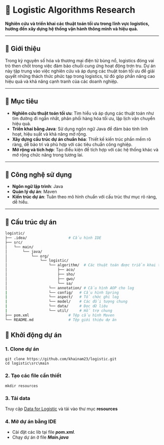 # 🚚 Logistic Algorithms Research

**Nghiên cứu và triển khai các thuật toán tối ưu trong lĩnh vực logistics, hướng đến xây dựng hệ thống vận hành thông minh và hiệu quả.**

---

## 📌 Giới thiệu

Trong kỷ nguyên số hóa và thương mại điện tử bùng nổ, logistics đóng vai trò then chốt trong việc đảm bảo chuỗi cung ứng hoạt động trơn tru. Dự án này tập trung vào việc nghiên cứu và áp dụng các thuật toán tối ưu để giải quyết những thách thức phức tạp trong logistics, từ đó góp phần nâng cao hiệu quả và khả năng cạnh tranh của các doanh nghiệp.

---

## 🎯 Mục tiêu

- **Nghiên cứu thuật toán tối ưu**: Tìm hiểu và áp dụng các thuật toán như tìm đường đi ngắn nhất, phân phối hàng hóa tối ưu, lập lịch vận chuyển hiệu quả.
- **Triển khai bằng Java**: Sử dụng ngôn ngữ Java để đảm bảo tính linh hoạt, hiệu suất và khả năng mở rộng.
- **Xây dựng cấu trúc dự án chuẩn hóa**: Thiết kế kiến trúc phần mềm rõ ràng, dễ bảo trì và phù hợp với các tiêu chuẩn công nghiệp.
- **Mở rộng và tích hợp**: Tạo điều kiện để tích hợp với các hệ thống khác và mở rộng chức năng trong tương lai.

---

## 🧠 Công nghệ sử dụng

- **Ngôn ngữ lập trình**: Java
- **Quản lý dự án**: Maven
- **Kiến trúc dự án**: Tuân theo mô hình chuẩn với cấu trúc thư mục rõ ràng, dễ hiểu.

---

## 📁 Cấu trúc dự án

```bash
logistic/
├── .idea/                   # Cấu hình IDE
├── src/
│   └── main/
│       └── java/
│           └── org/
│               └── logistic/
│                   └── algorithm/  # Các thuật toán được triển khai tại đây
│                       ├── aco/
│                       ├── sho/
│                       ├── gwo/
│                       └── sa/
│                   └── annotation/ # Cấu hình AOP cho log
|                   └── config/   # Cấu hình Spring
|                   └── aspect/   # Tổ chức ghi log
|                   └── model/    # Các đối tượng chung
|                   └── data/     # Đọc dữ liệu 
|                   └── util/     # Hỗ trợ chung 
├── pom.xml                  # Tệp cấu hình Maven
└── README.md                # Tệp giới thiệu dự án
```

## 🚀 Khởi động dự án

### 1. Clone dự án
```agsl
git clone https://github.com/khainam23/logistic.git
cd logistic\src\main
```

### 2. Tạo các file cần thiết 
```agsl
mkdir resources
```

### 3. Tải data
Truy cập [Data for Logistic](https://github.com/khainam23/logistic/blob/data/data.zip) và tải vào thư mục **resources**

### 4. Mở dự án bằng IDE
- Cài đặt các lib tại file ***pom.xml***.
- Chạy dự án ở file ***Main.java***
